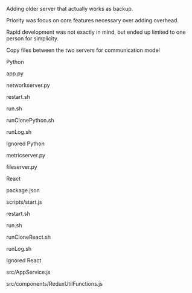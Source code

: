 Adding older server that actually works as backup.

Priority was focus on core features necessary over adding overhead. 

Rapid development was not exactly in mind, but ended up limited to one person for simplicity.

Copy files between the two servers for communication model




Python

app.py

networkserver.py

restart.sh

run.sh

runClonePython.sh

runLog.sh

Ignored Python

metricserver.py

fileserver.py




React

package.json

scripts/start.js

restart.sh

run.sh

runCloneReact.sh

runLog.sh





Ignored React

src/AppService.js

src/components/ReduxUtilFunctions.js
